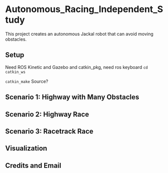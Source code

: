 # Autonomous_Racing_Independent_Study
This project creates an autonomous Jackal robot that can avoid moving obstacles. 
## Setup
Need ROS Kinetic and Gazebo and catkin_pkg, need ros keyboard
`cd catkin_ws`

`catkin_make`
Source?

## Scenario 1: Highway with Many Obstacles

## Scenario 2: Highway Race

## Scenario 3: Racetrack Race

## Visualization

## Credits and Email

